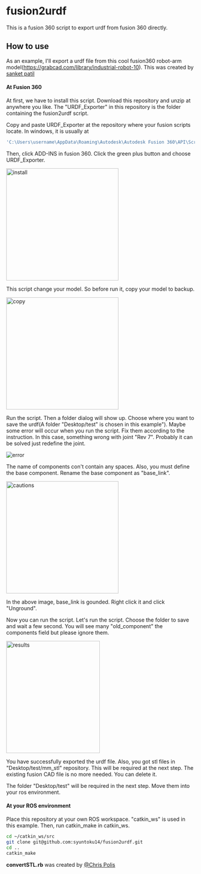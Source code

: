 # fusion2urdf

This is a fusion 360 script to export urdf from fusion 360 directly.

## How to use

As an example, I'll export a urdf file from this cool fusion360 robot-arm model(https://grabcad.com/library/industrial-robot-10).
This was created by [sanket patil](https://grabcad.com/sanket.patil-16)

#### At Fusion 360

At first, we have to install this script. Download this repository and unzip at anywhere you like. The "URDF_Exporter" in this repository is the folder containing the fusion2urdf script.

Copy and paste URDF_Exporter at the repository where your fusion scripts locate. In windows, it is usually at 

```bash
'C:\Users\username\AppData\Roaming\Autodesk\Autodesk Fusion 360\API\Scripts'
```

Then, click ADD-INS in fusion 360. Click the green plus button and choose URDF_Exporter. 

<img src="https://github.com/syuntoku14/fusion2urdf/blob/images/install_script.PNG" alt="install" title="install" width="300" height="300">

This script change your model. So before run it, copy your model to backup.

<img src="https://github.com/syuntoku14/fusion2urdf/blob/images/copy.png" alt="copy" title="copy" width="300" height="300">

Run the script. Then a folder dialog will show up. Choose where you want to save the urdf(A folder "Desktop/test" is chosen in this example").
Maybe some error will occur when you run the script. Fix them according to the instruction. In this case, something wrong with joint "Rev 7". Probably it can be solved just redefine the joint.

![error](https://github.com/syuntoku14/fusion2urdf/blob/images/error.png)

The name of components con't contain any spaces. Also, you must define the base component. Rename the base component as "base_link". 

<img src="https://github.com/syuntoku14/fusion2urdf/blob/images/cautions.PNG" alt="cautions" title="cautions" width="300" height="300">

In the above image, base_link is gounded. Right click it and click "Unground". 

Now you can run the script. Let's run the script. Choose the folder to save and wait a few second. You will see many "old_component" the components field but please ignore them. 

<img src="https://github.com/syuntoku14/fusion2urdf/blob/images/result.PNG" alt="results" title="results" width="250" height="300">

You have successfully exported the urdf file. Also, you got stl files in "Desktop/test/mm_stl" repository. This will be required at the next step. The existing fusion CAD file is no more needed. You can delete it. 

The folder "Desktop/test" will be required in the next step. Move them into your ros environment.


#### At your ROS environment

Place this repository at your own ROS workspace. "catkin_ws" is used in this example.
Then, run catkin_make in catkin_ws.

```bash
cd ~/catkin_ws/src
git clone git@github.com:syuntoku14/fusion2urdf.git
cd ..
catkin_make
```



**convertSTL.rb** was created by [@Chris Polis](https://github.com/cmpolis/convertSTL#author)
